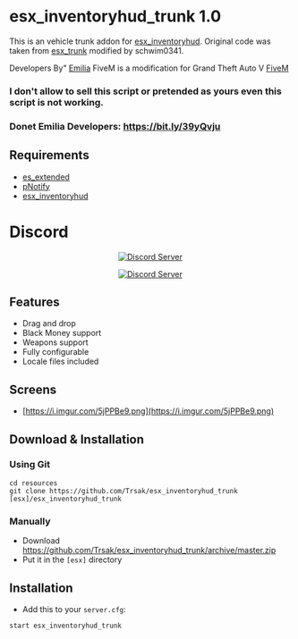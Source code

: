 # esx_inventoryhud_trunk 1.0
This is an vehicle trunk addon for [esx_inventoryhud](https://github.com/Trsak/esx_inventoryhud/).
Original code was taken from [esx_trunk](https://github.com/schwim0341/esx_trunk) modified by schwim0341.

Developers By" [Emilia](https://github.com/Emilia-Dev) 
FiveM is a modification for Grand Theft Auto V [FiveM](https://fivem.net/)
### I don't allow to sell this script or pretended as yours even this script is not working.

### Donet Emilia Developers: https://bit.ly/39yQvju

## Requirements
* [es_extended](https://github.com/ESX-Org/es_extended)
* [pNotify](https://forum.fivem.net/t/release-pnotify-in-game-js-notifications-using-noty/20659)
* [esx_inventoryhud](https://github.com/Trsak/esx_inventoryhud/)

# Discord 
<p align="center">
  <a href="https://discord.gg/BmvG9sm">
    <img src="https://encrypted-tbn0.gstatic.com/images?q=tbn:ANd9GcToc0_EENZ5K4P6ZUQLMKlWsGBOoMO6LW5RXrX1lzJtmGp5QRxR&s?style=shield" alt="Discord Server">
  </a>
</p>
<p align="center">
  <a href="https://discordapp.com/api/oauth2/authorize?client_id=668032682348904458&permissions=1379391520&scope=bot">
    <img src="https://discordapp.com/api/guilds/133049272517001216/widget.png?style=shield" alt="Discord Server">
  </a>
</p>

## Features
- Drag and drop
- Black Money support
- Weapons support
- Fully configurable 
- Locale files included

## Screens
* [https://i.imgur.com/5jPPBe9.png](https://i.imgur.com/5jPPBe9.png)

## Download & Installation

### Using Git
```
cd resources
git clone https://github.com/Trsak/esx_inventoryhud_trunk [esx]/esx_inventoryhud_trunk
```

### Manually
- Download https://github.com/Trsak/esx_inventoryhud_trunk/archive/master.zip
- Put it in the `[esx]` directory

## Installation
- Add this to your `server.cfg`:

```
start esx_inventoryhud_trunk
```
